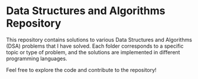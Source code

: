 # Data Structures and Algorithms Repository

This repository contains solutions to various Data Structures and Algorithms (DSA) problems that I have solved. Each folder corresponds to a specific topic or type of problem, and the solutions are implemented in different programming languages.

Feel free to explore the code and contribute to the repository!
